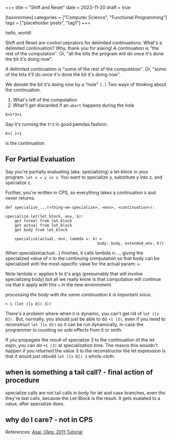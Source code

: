 +++
title = "Shift and Reset"
date = 2023-11-20
draft = true

[taxonomies]
categories = ["Computer Science", "Functional Programming"]
tags = ["placeholder posts", "tag1"]
+++

hello, world!

Shift and Reset are control oeprators for delimited continuations.
What's a delimited continuation? Why, thank you for asking!
A continuation is "the rest of the computation". Or, "all the bits
the program will do once it's done the bit it's doing now".

A delimited continuation is "some of the rest of the computation". Or, "some
of the bits it'll do once it's done the bit it's doing now".

We denote the bit it's doing now by a "hole" `[.]`
Two ways of thinking about the continuation.

1. What's left of the computation
2. What'll get discarded if an `abort` happens during the hole

```
6+5*3+1
```

Say it's running the `5*3` in good pemdas fashion.

```
6+[.]+1
```

is the continuation.


## For Partial Evaluation

Say you're partially evaluating (aka. specializing) a let-block in your program.
`let x = y in z`. You want to specialize y, substitute y into z, and
specialize z. 

Further, you're written in CPS, so everything takes a continuation `k` and
never returns.

```
def specialize_...(<thing-we-specialize>, <env>, <continuation>):

specialize_let(let_block, env, k):
    get formal from let_block
    get actual from let_block
    get body from let_block

    specialize(actual, env, lambda v: k( v
                                        body: body, extended_env, k))
```

When specialize(actual...) finishes, it calls lambda v:..., giving the 
specialized value of v to the continuing computation so that
body can be specialized with the most-specific value for the actual param: `v`.

Note lambda v: applies k to it's args (presumably that will involve specializing
body) but all we really know is that computation will continue via that k apply
with this `v` in the new environment.

*processing the body with the same continuation k is important since..*

`+ 1 (let ([x D]) 3))`

There's a problem where when `D` is dynamic, you can't get rid of `let ([x D]).`
But, normally, you should just be able to do `+1 (3)`, even if you need to 
reconstruct `let ([x D])` so it can be run dynamically, in-case the programmer
is counting on side effects from it or smth.

If you propagate the result of specialize 3 to the continuation of the let expn,
you can do `+1 (3)` at specialization time. The reason this wouldn't happen if
you returned the value 3 to the reconstructor the let expression is that it 
would just rebuild `let ([x D]) 3` whole-cloth.

## when is something a tail call? - final action of procedure
specialize calls are not tail calls in body for let and case branches, even tho
they're last calls, because the Let-Block is the result. It gets evalated to a
value, after specialize does.
## why do I care? - not in CPS

References:
[Asai, Oleg, 2011 Tutorial](http://pllab.is.ocha.ac.jp/~asai/cw2011tutorial/main-e.pdf)
